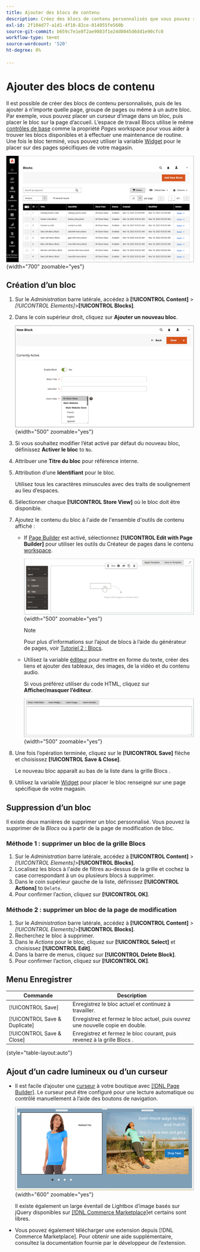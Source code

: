 ```yaml
---
title: Ajouter des blocs de contenu
description: Créez des blocs de contenu personnalisés que vous pouvez réutiliser dans n’importe quelle page ou dans un autre bloc.
exl-id: 2f104d77-a1d1-4f10-82ce-014955fe560b
source-git-commit: b659c7e1e8f2ae9883f1e24d8045d6dd1e90cfc0
workflow-type: tm+mt
source-wordcount: '520'
ht-degree: 0%

---
```


# Ajouter des blocs de contenu

Il est possible de créer des blocs de contenu personnalisés, puis de les ajouter à n’importe quelle page, groupe de pages ou même à un autre bloc. Par exemple, vous pouvez placer un curseur d’image dans un bloc, puis placer le bloc sur la page d’accueil. L’espace de travail Blocs utilise le même [contrôles de base](pages-workspace.md) comme la propriété _Pages_ workspace pour vous aider à trouver les blocs disponibles et à effectuer une maintenance de routine. Une fois le bloc terminé, vous pouvez utiliser la variable [Widget](widget-static-block.md) pour le placer sur des pages spécifiques de votre magasin.

![La page Blocs affiche une grille de blocs existants](./assets/blocks-workspace.png){width="700" zoomable="yes"}

## Création d’un bloc

1. Sur le _Administration_ barre latérale, accédez à **[!UICONTROL Content]** > _[!UICONTROL Elements]_>**[!UICONTROL Blocks]**.

1. Dans le coin supérieur droit, cliquez sur **Ajouter un nouveau bloc**.

   ![La page Nouveau bloc affiche des options et un espace de contenu.](./assets/block-detail.png){width="500" zoomable="yes"}

1. Si vous souhaitez modifier l’état activé par défaut du nouveau bloc, définissez **Activer le bloc** to `No`.

1. Attribuer une **Titre du bloc** pour référence interne.

1. Attribution d’une **Identifiant** pour le bloc.

   Utilisez tous les caractères minuscules avec des traits de soulignement au lieu d’espaces.

1. Sélectionner chaque **[!UICONTROL Store View]** où le bloc doit être disponible.

1. Ajoutez le contenu du bloc à l&#39;aide de l&#39;ensemble d&#39;outils de contenu affiché :

   - If [Page Builder](../page-builder/introduction.md) est activé, sélectionnez **[!UICONTROL Edit with Page Builder]** pour utiliser les outils du Créateur de pages dans le contenu [workspace](../page-builder/workspace.md).

     ![Espace de travail du créateur de pages](./assets/pb-workspace-block.png){width="500" zoomable="yes"}

     >[!NOTE]
     >
     >Pour plus d’informations sur l’ajout de blocs à l’aide du générateur de pages, voir [Tutoriel 2 : Blocs](../page-builder/2-blocks.md).

   - Utilisez la variable [éditeur](editor.md) pour mettre en forme du texte, créer des liens et ajouter des tableaux, des images, de la vidéo et du contenu audio.

     Si vous préférez utiliser du code HTML, cliquez sur **Afficher/masquer l’éditeur**.

     ![Éditeur de blocs (masqué)](./assets/block-editor-hidden.png){width="500" zoomable="yes"}

1. Une fois l’opération terminée, cliquez sur le **[!UICONTROL Save]** flèche et choisissez **[!UICONTROL Save & Close]**.

   Le nouveau bloc apparaît au bas de la liste dans la grille Blocs .

1. Utilisez la variable [Widget](widget-static-block.md) pour placer le bloc renseigné sur une page spécifique de votre magasin.

## Suppression d’un bloc

Il existe deux manières de supprimer un bloc personnalisé. Vous pouvez la supprimer de la _Blocs_ ou à partir de la page de modification de bloc.

### Méthode 1 : supprimer un bloc de la grille Blocs

1. Sur le _Administration_ barre latérale, accédez à **[!UICONTROL Content]** > _[!UICONTROL Elements]_>**[!UICONTROL Blocks]**.
1. Localisez les blocs à l&#39;aide de filtres au-dessus de la grille et cochez la case correspondant à un ou plusieurs blocs à supprimer.
1. Dans le coin supérieur gauche de la liste, définissez **[!UICONTROL Actions]** to `Delete`.
1. Pour confirmer l’action, cliquez sur **[!UICONTROL OK]**.

### Méthode 2 : supprimer un bloc de la page de modification

1. Sur le _Administration_ barre latérale, accédez à **[!UICONTROL Content]** > _[!UICONTROL Elements]_>**[!UICONTROL Blocks]**.
1. Recherchez le bloc à supprimer.
1. Dans le _Actions_ pour le bloc, cliquez sur **[!UICONTROL Select]** et choisissez **[!UICONTROL Edit]**.
1. Dans la barre de menus, cliquez sur **[!UICONTROL Delete Block]**.
1. Pour confirmer l’action, cliquez sur **[!UICONTROL OK]**.

## Menu Enregistrer

| Commande | Description |
|----------|----------- |
| [!UICONTROL Save] | Enregistrez le bloc actuel et continuez à travailler. |
| [!UICONTROL Save & Duplicate] | Enregistrez et fermez le bloc actuel, puis ouvrez une nouvelle copie en double. |
| [!UICONTROL Save & Close] | Enregistrez et fermez le bloc courant, puis revenez à la grille Blocs . |

{style="table-layout:auto"}

## Ajout d’un cadre lumineux ou d’un curseur

- Il est facile d’ajouter une [curseur](../page-builder/slider.md) à votre boutique avec [[!DNL Page Builder]](../page-builder/introduction.md). Le curseur peut être configuré pour une lecture automatique ou contrôlé manuellement à l’aide des boutons de navigation.

  ![Curseur du créateur de pages](./assets/pb-tutorial3-slider-tee-shirt-promo.png){width="600" zoomable="yes"}

  Il existe également un large éventail de Lightbox d’image basés sur jQuery disponibles sur [[!DNL Commerce Marketplace]][1]et certains sont libres.

- Vous pouvez également télécharger une extension depuis [!DNL Commerce Marketplace]. Pour obtenir une aide supplémentaire, consultez la documentation fournie par le développeur de l’extension.

[1]: https://marketplace.magento.com/extensions.html?q=lightbox
